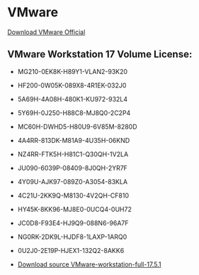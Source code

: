 # VMware #

  [Download VMware Official](https://www.vmware.com/products/workstation-pro/workstation-pro-evaluation.html)

## VMware Workstation 17 Volume License: ##

  - MG210-0EK8K-H89Y1-VLAN2-93K20
  - HF200-0W05K-089X8-4R1EK-032J0
  - 5A69H-4A08H-480K1-KU972-932L4
  - 5Y69H-0J250-H88C8-MJ8Q0-2C2P4
  - MC60H-DWHD5-H80U9-6V85M-8280D
  - 4A4RR-813DK-M81A9-4U35H-06KND
  - NZ4RR-FTK5H-H81C1-Q30QH-1V2LA
  - JU090-6039P-08409-8J0QH-2YR7F
  - 4Y09U-AJK97-089Z0-A3054-83KLA
  - 4C21U-2KK9Q-M8130-4V2QH-CF810
  - HY45K-8KK96-MJ8E0-0UCQ4-0UH72
  - JC0D8-F93E4-HJ9Q9-088N6-96A7F
  - NG0RK-2DK9L-HJDF8-1LAXP-1ARQ0
  - 0U2J0-2E19P-HJEX1-132Q2-8AKK6	 

  - [Download source VMware-workstation-full-17.5.1]([https://1drv.ms/u/s!AmvuvqBBIcK6iQVgjPUSlqUiIi-L?e=v5AV7L](https://drive.google.com/uc?export=download&id=1cXFDs39gjmeuFi-w8uOiOMdhnhPyERkS))

